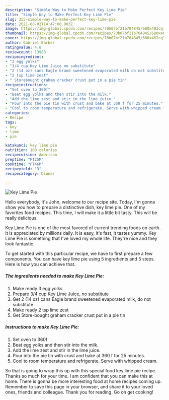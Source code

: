 ```yaml
---
description: "Simple Way to Make Perfect Key Lime Pie"
title: "Simple Way to Make Perfect Key Lime Pie"
slug: 355-simple-way-to-make-perfect-key-lime-pie
date: 2021-08-02T14:47:08.903Z
image: https://img-global.cpcdn.com/recipes/70b07bf21b704845/680x482cq70/key-lime-pie-recipe-main-photo.jpg
thumbnail: https://img-global.cpcdn.com/recipes/70b07bf21b704845/680x482cq70/key-lime-pie-recipe-main-photo.jpg
cover: https://img-global.cpcdn.com/recipes/70b07bf21b704845/680x482cq70/key-lime-pie-recipe-main-photo.jpg
author: Gabriel Barber
ratingvalue: 4.8
reviewcount: 13983
recipeingredient:
- "3 egg yolks"
- "3/4 cup Key Lime Juice no substitute"
- "2 (14 oz) cans Eagle brand sweetened evaporated milk do not substitute"
- "2 tsp lime zest"
- " Storebought graham cracker crust put in a pie tin"
recipeinstructions:
- "Set oven to 360f"
- "Beat egg yolks and then stir into the milk."
- "Add the lime zest and stir in the lime juice."
- "Pour into the pie tin with crust and bake at 360 f for 25 minutes."
- "Cool to room temperature and refrigerate. Serve with whipped cream."
categories:
- Recipe
tags:
- key
- lime
- pie

katakunci: key lime pie 
nutrition: 108 calories
recipecuisine: American
preptime: "PT25M"
cooktime: "PT46M"
recipeyield: "3"
recipecategory: Dinner

---
```



![Key Lime Pie](https://img-global.cpcdn.com/recipes/70b07bf21b704845/680x482cq70/key-lime-pie-recipe-main-photo.jpg)

Hello everybody, it's John, welcome to our recipe site. Today, I'm gonna show you how to prepare a distinctive dish, key lime pie. One of my favorites food recipes. This time, I will make it a little bit tasty. This will be really delicious.

Key Lime Pie is one of the most favored of current trending foods on earth. It is appreciated by millions daily. It is easy, it's fast, it tastes yummy. Key Lime Pie is something that I've loved my whole life. They're nice and they look fantastic.




To get started with this particular recipe, we have to first prepare a few components. You can have key lime pie using 5 ingredients and 5 steps. Here is how you can achieve that.

<!--inarticleads1-->

##### The ingredients needed to make Key Lime Pie:

1. Make ready 3 egg yolks
1. Prepare 3/4 cup Key Lime Juice, no substitute
1. Get 2 (14 oz) cans Eagle brand sweetened evaporated milk, do not substitute
1. Make ready 2 tsp lime zest
1. Get  Store-bought graham cracker crust put in a pie tin




<!--inarticleads2-->

##### Instructions to make Key Lime Pie:

1. Set oven to 360f
1. Beat egg yolks and then stir into the milk.
1. Add the lime zest and stir in the lime juice.
1. Pour into the pie tin with crust and bake at 360 f for 25 minutes.
1. Cool to room temperature and refrigerate. Serve with whipped cream.




So that is going to wrap this up with this special food key lime pie recipe. Thanks so much for your time. I am confident that you can make this at home. There is gonna be more interesting food at home recipes coming up. Remember to save this page in your browser, and share it to your loved ones, friends and colleague. Thank you for reading. Go on get cooking!
